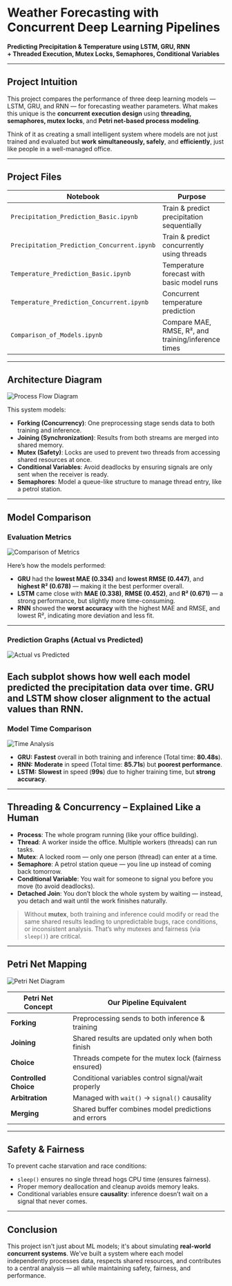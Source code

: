 # Weather Forecasting with Concurrent Deep Learning Pipelines  
**Predicting Precipitation & Temperature using LSTM, GRU, RNN**  
**+ Threaded Execution, Mutex Locks, Semaphores, Conditional Variables**

---

## Project Intuition

This project compares the performance of three deep learning models — LSTM, GRU, and RNN — for forecasting weather parameters. What makes this unique is the **concurrent execution design** using **threading, semaphores, mutex locks**, and **Petri net-based process modeling**.

Think of it as creating a small intelligent system where models are not just trained and evaluated but **work simultaneously, safely**, and **efficiently**, just like people in a well-managed office.

---

## Project Files

| Notebook | Purpose |
|----------|---------|
| `Precipitation_Prediction_Basic.ipynb` | Train & predict precipitation sequentially |
| `Precipitation_Prediction_Concurrent.ipynb` | Train & predict concurrently using threads |
| `Temperature_Prediction_Basic.ipynb` | Temperature forecast with basic model runs |
| `Temperature_Prediction_Concurrent.ipynb` | Concurrent temperature prediction |
| `Comparison_of_Models.ipynb` | Compare MAE, RMSE, R², and training/inference times |

---

## Architecture Diagram

![Process Flow Diagram](Process.jpg)

This system models:
- **Forking (Concurrency)**: One preprocessing stage sends data to both training and inference.
- **Joining (Synchronization)**: Results from both streams are merged into shared memory.
- **Mutex (Safety)**: Locks are used to prevent two threads from accessing shared resources at once.
- **Conditional Variables**: Avoid deadlocks by ensuring signals are only sent when the receiver is ready.
- **Semaphores**: Model a queue-like structure to manage thread entry, like a petrol station.

---

## Model Comparison

### Evaluation Metrics

![Comparison of Metrics](Comparison.png)

Here’s how the models performed:

- **GRU** had the **lowest MAE (0.334)** and **lowest RMSE (0.447)**, and **highest R² (0.678)** — making it the best performer overall.
- **LSTM** came close with **MAE (0.338)**, **RMSE (0.452)**, and **R² (0.671)** — a strong performance, but slightly more time-consuming.
- **RNN** showed the **worst accuracy** with the highest MAE and RMSE, and lowest R², indicating more deviation and less fit.

---

### Prediction Graphs (Actual vs Predicted)

![Actual vs Predicted](Graph_Models.png)

Each subplot shows how well each model predicted the precipitation data over time. GRU and LSTM show closer alignment to the actual values than RNN.
---

### Model Time Comparison

![Time Analysis](Timing.png)

- **GRU:** **Fastest** overall in both training and inference (Total time: **80.48s**).
- **RNN:** **Moderate** in speed (Total time: **85.71s**) but **poorest performance**.
- **LSTM:** **Slowest** in speed (**99s**) due to higher training time, but **strong accuracy**.

---

## Threading & Concurrency – Explained Like a Human

- **Process**: The whole program running (like your office building).
- **Thread**: A worker inside the office. Multiple workers (threads) can run tasks.
- **Mutex**: A locked room — only one person (thread) can enter at a time.
- **Semaphore**: A petrol station queue — you line up instead of coming back tomorrow.
- **Conditional Variable**: You wait for someone to signal you before you move (to avoid deadlocks).
- **Detached Join**: You don’t block the whole system by waiting — instead, you detach and wait until the work finishes naturally.

> Without **mutex**, both training and inference could modify or read the same shared results leading to unpredictable bugs, race conditions, or inconsistent analysis. That’s why mutexes and fairness (via `sleep()`) are critical.

---

## Petri Net Mapping

![Petri Net Diagram](Petri_Net.png)

| Petri Net Concept   | Our Pipeline Equivalent                                |
|---------------------|--------------------------------------------------------|
| **Forking**         | Preprocessing sends to both inference & training       |
| **Joining**         | Shared results are updated only when both finish       |
| **Choice**          | Threads compete for the mutex lock (fairness ensured) |
| **Controlled Choice** | Conditional variables control signal/wait properly    |
| **Arbitration**     | Managed with `wait()` → `signal()` causality           |
| **Merging**         | Shared buffer combines model predictions and errors    |

---

## Safety & Fairness

To prevent cache starvation and race conditions:
- `sleep()` ensures no single thread hogs CPU time (ensures fairness).
- Proper memory deallocation and cleanup avoids memory leaks.
- Conditional variables ensure **causality**: inference doesn’t wait on a signal that never comes.

---

## Conclusion

This project isn't just about ML models; it's about simulating **real-world concurrent systems**. We’ve built a system where each model independently processes data, respects shared resources, and contributes to a central analysis — all while maintaining safety, fairness, and performance.
